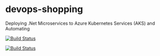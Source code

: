 # devops-shopping

Deploying .Net Microservices to Azure Kubernetes Services (AKS) and Automating

[![Build Status](https://dev.azure.com/ahmettgr/shopping/_apis/build/status/shoppingclient-pipeline?branchName=master)](https://dev.azure.com/ahmettgr/shopping/_build/latest?definitionId=14&branchName=master)

[![Build Status](https://dev.azure.com/ahmettgr/shopping/_apis/build/status/shoppingapi-pipeline?branchName=master)](https://dev.azure.com/ahmettgr/shopping/_build/latest?definitionId=13&branchName=master)
